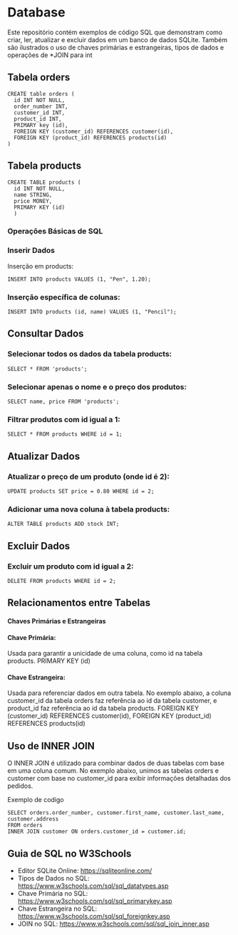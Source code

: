 # Database

Este repositório contém exemplos de código SQL que demonstram como criar, ler, atualizar e excluir dados em um banco de dados SQLite. Também são ilustrados o uso de chaves primárias e estrangeiras, tipos de dados e operações de *JOIN para int


## Tabela orders
```
CREATE table orders (
  id INT NOT NULL,
  order_number INT,
  customer_id INT,                                   
  product_id INT,
  PRIMARY key (id),
  FOREIGN KEY (customer_id) REFERENCES customer(id),
  FOREIGN KEY (product_id) REFERENCES products(id)
)
```

## Tabela products

```
CREATE TABLE products (
  id INT NOT NULL,
  name STRING,                 
  price MONEY,
  PRIMARY KEY (id)
  )
```


### Operações Básicas de SQL

### Inserir Dados
Inserção em products:
```
INSERT INTO products VALUES (1, "Pen", 1.20);
```

### Inserção específica de colunas:
```
INSERT INTO products (id, name) VALUES (1, "Pencil");
```

## Consultar Dados

### Selecionar todos os dados da tabela products:
```
SELECT * FROM 'products';
```

### Selecionar apenas o nome e o preço dos produtos:
```
SELECT name, price FROM 'products';
```

### Filtrar produtos com id igual a 1:
```
SELECT * FROM products WHERE id = 1;
```

## Atualizar Dados

### Atualizar o preço de um produto (onde id é 2):
```
UPDATE products SET price = 0.80 WHERE id = 2;
```

### Adicionar uma nova coluna à tabela products:

```
ALTER TABLE products ADD stock INT;
```

## Excluir Dados

### Excluir um produto com id igual a 2:
```
DELETE FROM products WHERE id = 2;
```

## Relacionamentos entre Tabelas

#### Chaves Primárias e Estrangeiras

#### Chave Primária: 
Usada para garantir a unicidade de uma coluna, como id na tabela products. PRIMARY KEY (id)

#### Chave Estrangeira: 
Usada para referenciar dados em outra tabela. No exemplo abaixo, a coluna customer_id da tabela orders faz referência ao id da tabela customer, e product_id faz referência ao id da tabela products.
FOREIGN KEY (customer_id) REFERENCES customer(id),
FOREIGN KEY (product_id) REFERENCES products(id)

## Uso de INNER JOIN
O INNER JOIN é utilizado para combinar dados de duas tabelas com base em uma coluna comum. No exemplo abaixo, unimos as tabelas orders e customer com base no customer_id para exibir informações detalhadas dos pedidos.

Exemplo de codigo 
```
SELECT orders.order_number, customer.first_name, customer.last_name, customer.address
FROM orders
INNER JOIN customer ON orders.customer_id = customer.id;
```

## Guia de SQL no W3Schools
- Editor SQLite Online: https://sqliteonline.com/
- Tipos de Dados no SQL: https://www.w3schools.com/sql/sql_datatypes.asp
- Chave Primária no SQL: https://www.w3schools.com/sql/sql_primarykey.asp
- Chave Estrangeira no SQL: https://www.w3schools.com/sql/sql_foreignkey.asp
- JOIN no SQL: https://www.w3schools.com/sql/sql_join_inner.asp
